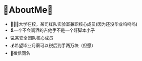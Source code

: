 # 🐰AboutMe🐰
- 👨🏻‍💻大学在校，某司红队实验室兼职核心成员(因为还没毕业呜呜呜)
- 🎗️一个不会调酒的吉他手不是一个好脚本小子
- 💻某安全团队核心成员
- 💰希望毕业月薪可以税后到手两万块（但愿）
- 📮微信同名
